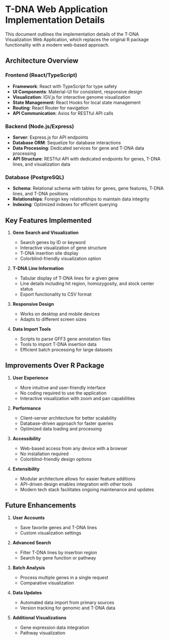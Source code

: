 # T-DNA Web Application Implementation Details

This document outlines the implementation details of the T-DNA Visualization Web Application, which replaces the original R package functionality with a modern web-based approach.

## Architecture Overview

### Frontend (React/TypeScript)

- **Framework**: React with TypeScript for type safety
- **UI Components**: Material-UI for consistent, responsive design
- **Visualization**: IGV.js for interactive genome visualization
- **State Management**: React Hooks for local state management
- **Routing**: React Router for navigation
- **API Communication**: Axios for RESTful API calls

### Backend (Node.js/Express)

- **Server**: Express.js for API endpoints
- **Database ORM**: Sequelize for database interactions
- **Data Processing**: Dedicated services for gene and T-DNA data processing
- **API Structure**: RESTful API with dedicated endpoints for genes, T-DNA lines, and visualization data

### Database (PostgreSQL)

- **Schema**: Relational schema with tables for genes, gene features, T-DNA lines, and T-DNA positions
- **Relationships**: Foreign key relationships to maintain data integrity
- **Indexing**: Optimized indexes for efficient querying

## Key Features Implemented

1. **Gene Search and Visualization**
   - Search genes by ID or keyword
   - Interactive visualization of gene structure
   - T-DNA insertion site display
   - Colorblind-friendly visualization option

2. **T-DNA Line Information**
   - Tabular display of T-DNA lines for a given gene
   - Line details including hit region, homozygosity, and stock center status
   - Export functionality to CSV format

3. **Responsive Design**
   - Works on desktop and mobile devices
   - Adapts to different screen sizes

4. **Data Import Tools**
   - Scripts to parse GFF3 gene annotation files
   - Tools to import T-DNA insertion data
   - Efficient batch processing for large datasets

## Improvements Over R Package

1. **User Experience**
   - More intuitive and user-friendly interface
   - No coding required to use the application
   - Interactive visualization with zoom and pan capabilities

2. **Performance**
   - Client-server architecture for better scalability
   - Database-driven approach for faster queries
   - Optimized data loading and processing

3. **Accessibility**
   - Web-based access from any device with a browser
   - No installation required
   - Colorblind-friendly design options

4. **Extensibility**
   - Modular architecture allows for easier feature additions
   - API-driven design enables integration with other tools
   - Modern tech stack facilitates ongoing maintenance and updates

## Future Enhancements

1. **User Accounts**
   - Save favorite genes and T-DNA lines
   - Custom visualization settings

2. **Advanced Search**
   - Filter T-DNA lines by insertion region
   - Search by gene function or pathway

3. **Batch Analysis**
   - Process multiple genes in a single request
   - Comparative visualization

4. **Data Updates**
   - Automated data import from primary sources
   - Version tracking for genomic and T-DNA data

5. **Additional Visualizations**
   - Gene expression data integration
   - Pathway visualization